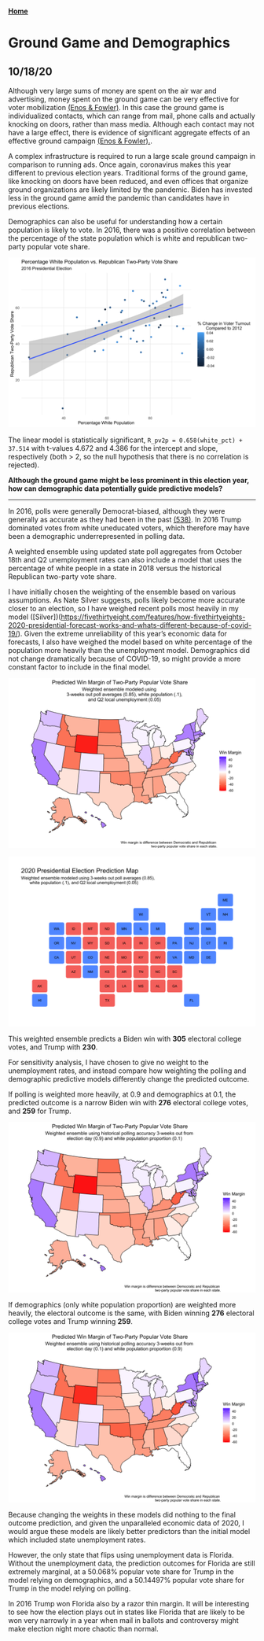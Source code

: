 #### [Home](https://cassidybargell.github.io/election_analytics/)

# Ground Game and Demographics
## 10/18/20

Although very large sums of money are spent on the air war and advertising, money spent on the ground game can be very effective for voter mobilization [(Enos & Fowler)](https://www-cambridge-org.ezp-prod1.hul.harvard.edu/core/journals/political-science-research-and-methods/article/aggregate-effects-of-largescale-campaigns-on-voter-turnout/20C500B0DE62227873FD24CB3555F779). In this case the ground game is individualized contacts, which can range from mail, phone calls and actually knocking on doors, rather than mass media. Although each contact may not have a large effect, there is evidence of significant aggregate effects of an effective ground campaign [(Enos & Fowler).](https://www-cambridge-org.ezp-prod1.hul.harvard.edu/core/journals/political-science-research-and-methods/article/aggregate-effects-of-largescale-campaigns-on-voter-turnout/20C500B0DE62227873FD24CB3555F779). 

A complex infrastructure is required to run a large scale ground campaign in comparison to running ads. Once again, coronavirus makes this year different to previous election years. Traditional forms of the ground game, like knocking on doors have been reduced, and even offices that organize ground organizations are likely limited by the pandemic. Biden has invested less in the ground game amid the pandemic than candidates have in previous elections. 

Demographics can also be useful for understanding how a certain population is likely to vote. In 2016, there was a positive correlation between the percentage of the state population which is white and republican two-party popular vote share. 

![](../figures/10_18_white_vs_rep.png)

The linear model is statistically significant, ```R_pv2p = 0.658(white_pct) + 37.514``` with t-values 4.672 and 4.386 for the intercept and slope, respectively (both > 2, so the null hypothesis that there is no correlation is rejected). 

**Although the ground game might be less prominent in this election year, how can demographic data potentially guide predictive models?**

<hr>

In 2016, polls were generally Democrat-biased, although they were generally as accurate as they had been in the past [(538)](https://fivethirtyeight.com/features/the-polls-are-all-right/). In 2016 Trump dominated votes from white uneducated voters, which therefore may have been a demographic underrepresented in polling data. 

A weighted ensemble using updated state poll aggregates from October 18th and Q2 unemployment rates can also include a model that uses the percentage of white people in a state in 2018 versus the historical Republican two-party vote share.

I have initially chosen the weighting of the ensemble based on various assumptions. As Nate Silver suggests, polls likely become more accurate closer to an election, so I have weighed recent polls most heavily in my model ([Silver])(https://fivethirtyeight.com/features/how-fivethirtyeights-2020-presidential-forecast-works-and-whats-different-because-of-covid-19/). Given the extreme unreliability of this year’s economic data for forecasts, I also have weighed the model based on white percentage of the population more heavily than the unemployment model. Demographics did not change dramatically because of COVID-19, so might provide a more constant factor to include in the final model.  

![](../figures/10_18_weighted_ensemble.png)

![](../figures/10_18_weighted_ensemble_statebins.png)

This weighted ensemble predicts a Biden win with **305** electoral college votes, and Trump with **230**.

For sensitivity analysis, I have chosen to give no weight to the unemployment rates, and instead compare how weighting the polling and demographic predictive models differently change the predicted outcome. 

If polling is weighted more heavily, at 0.9 and demographics at 0.1, the predicted outcome is a narrow Biden win with **276** electoral college votes, and **259** for Trump.

![](../figures/10_18_polling_statebins.png)

If demographics (only white population proportion) are weighted more heavily, the electoral outcome is the same, with Biden winning **276** electoral college votes and Trump winning **259**. 

![](../figures/10_18_demographic_statebins.png)

Because changing the weights in these models did nothing to the final outcome prediction, and given the unparalleled economic data of 2020, I would argue these models are likely better predictors than the initial model which included state unemployment rates.

However, the only state that flips using unemployment data is Florida. Without the unemployment data, the prediction outcomes for Florida are still extremely marginal, at a 50.068% popular vote share for Trump in the model relying on demographics, and a 50.14497% popular vote share for Trump in the model relying on polling. 

In 2016 Trump won Florida also by a razor thin margin. It will be interesting to see how the election plays out in states like Florida that are likely to be won very narrowly in a year when mail in ballots and controversy might make election night more chaotic than normal.
